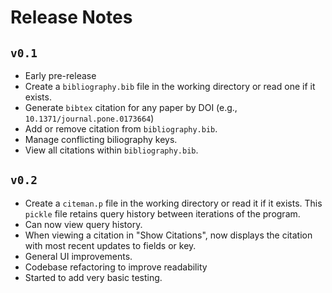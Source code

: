 # Release Notes

## `v0.1`
- Early pre-release
- Create a `bibliography.bib` file in the working directory or read one if it exists.
- Generate `bibtex` citation for any paper by DOI (e.g., `10.1371/journal.pone.0173664`)
- Add or remove citation from `bibliography.bib`.
- Manage conflicting biliography keys.
- View all citations within `bibliography.bib`.

## `v0.2`
- Create a `citeman.p` file in the working directory or read it if it exists. This `pickle` file retains query history between iterations of the program.
- Can now view query history.
- When viewing a citation in "Show Citations", now displays the citation with most recent updates to fields or key.
- General UI improvements.
- Codebase refactoring to improve readability
- Started to add very basic testing.